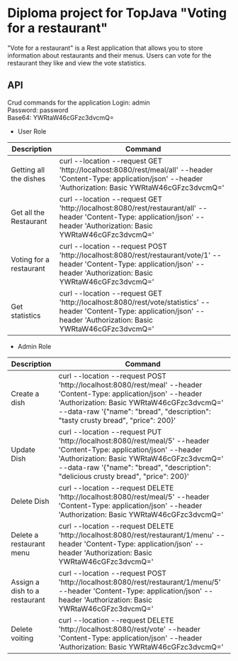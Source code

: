 # Diploma project for TopJava "Voting for a restaurant"
"Vote for a restaurant" is a Rest application that allows you to store information about restaurants and their menus. Users can vote for the restaurant they like and view the vote statistics.
## API
Crud commands for the application 
Login: admin  
Password: password  
Base64: YWRtaW46cGFzc3dvcmQ=  

+ User Role

| Description | Сommand |
|----------------|---------|
|Getting all the dishes| curl --location --request GET 'http://localhost:8080/rest/meal/all' --header 'Content-Type: application/json' --header 'Authorization: Basic YWRtaW46cGFzc3dvcmQ=' |
|Get all the Restaurant| curl --location --request GET 'http://localhost:8080/rest/restaurant/all' --header 'Content-Type: application/json' --header 'Authorization: Basic YWRtaW46cGFzc3dvcmQ='|
|Voting for a restaurant|curl --location --request POST 'http://localhost:8080/rest/restaurant/vote/1' --header 'Content-Type: application/json' --header 'Authorization: Basic YWRtaW46cGFzc3dvcmQ='|
|Get statistics|curl --location --request GET 'http://localhost:8080/rest/vote/statistics' --header 'Content-Type: application/json' --header 'Authorization: Basic YWRtaW46cGFzc3dvcmQ='|
+ Admin Role

| Description | Сommand |
|----------------|---------|
|Create a dish|curl --location --request POST 'http://localhost:8080/rest/meal' --header 'Content-Type: application/json' --header 'Authorization: Basic YWRtaW46cGFzc3dvcmQ=' --data-raw '{"name": "bread", "description": "tasty crusty bread", "price": 200}'|
|Update Dish|curl --location --request PUT 'http://localhost:8080/rest/meal/5' --header 'Content-Type: application/json' --header 'Authorization: Basic YWRtaW46cGFzc3dvcmQ=' --data-raw '{"name": "bread", "description": "delicious crusty bread", "price": 200}'|
|Delete Dish|curl --location --request DELETE 'http://localhost:8080/rest/meal/5' --header 'Content-Type: application/json' --header 'Authorization: Basic YWRtaW46cGFzc3dvcmQ='|
|Delete a restaurant menu|curl --location --request DELETE 'http://localhost:8080/rest/restaurant/1/menu' --header 'Content-Type: application/json' --header 'Authorization: Basic YWRtaW46cGFzc3dvcmQ='|
|Assign a dish to a restaurant|curl --location --request POST 'http://localhost:8080/rest/restaurant/1/menu/5' --header 'Content-Type: application/json' --header 'Authorization: Basic YWRtaW46cGFzc3dvcmQ='|
|Delete voiting|curl --location --request DELETE 'http://localhost:8080/rest/vote' --header 'Content-Type: application/json' --header 'Authorization: Basic YWRtaW46cGFzc3dvcmQ='|
